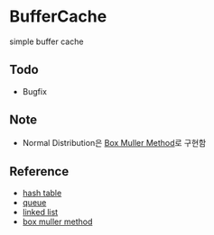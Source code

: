 # BufferCache

simple buffer cache

## Todo

- Bugfix

## Note

- Normal Distribution은 [Box Muller Method](https://en.wikipedia.org/wiki/Box%E2%80%93Muller_transform)로 구현함

## Reference

- [hash table](https://github.com/goldsborough/hashtable)
- [queue](https://gist.github.com/rdleon/d569a219c6144c4dfc04366fd6298554)
- [linked list](https://gist.github.com/echo-akash/b1345925b6c801217f7cde452f8e2c73)
- [box muller method](https://stackoverflow.com/questions/2325472/generate-random-numbers-following-a-normal-distribution-in-c-c)